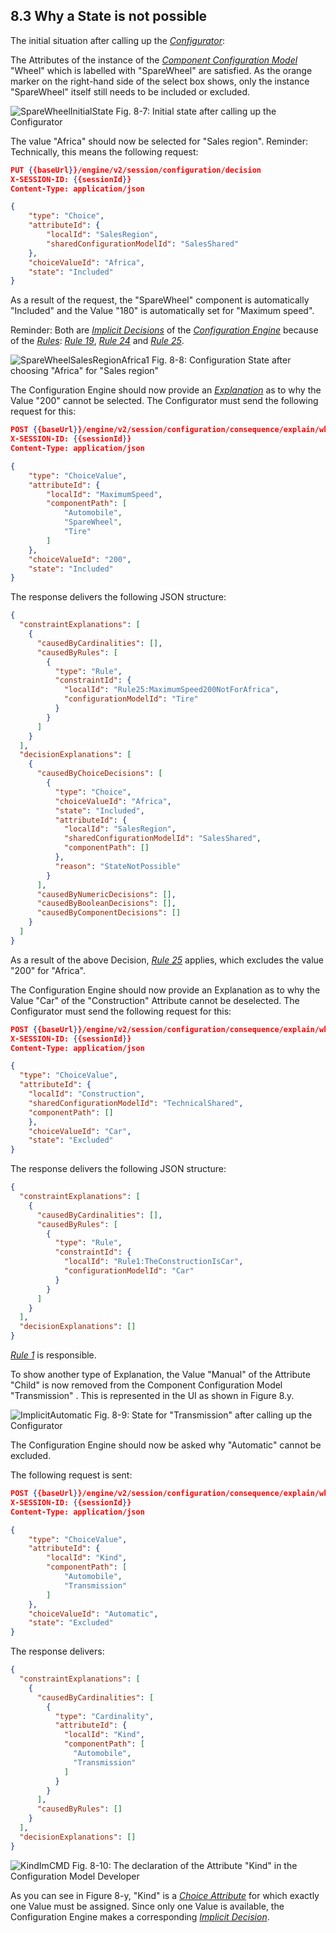 ## 8.3 Why a State is not possible

The initial situation after calling up the [*Configurator*](/glossary/#configurator):

The Attributes of the instance of the [*Component Configuration Model*](/glossary/#component-configuration-model) "Wheel"
which is labelled with "SpareWheel" are satisfied.
As the orange marker on the right-hand side of the select box shows, only the instance "SpareWheel"
itself still needs to be included or excluded.


![](SpareWheelInitialState.png "SpareWheelInitialState")
Fig. 8-7: Initial state after calling up the Configurator

The value "Africa" should now be selected for "Sales region".
Reminder: Technically, this means the following request:
```json
PUT {{baseUrl}}/engine/v2/session/configuration/decision
X-SESSION-ID: {{sessionId}}
Content-Type: application/json

{
    "type": "Choice",
    "attributeId": {
        "localId": "SalesRegion",
        "sharedConfigurationModelId": "SalesShared"
    },
    "choiceValueId": "Africa",
    "state": "Included"
}
```
As a result of the request, the "SpareWheel" component is automatically "Included" and the Value "180"
is automatically set for "Maximum speed".

Reminder: Both are [*Implicit Decisions*](/glossary/#implicit-decision) of the
[*Configuration Engine*](/glossary/#configuration-engine) because of the [*Rules*](/glossary/#rule):
[*Rule 19*](/exemplary-configuration-dialogues/with-comp/rules/#rule1), [*Rule 24*](/exemplary-configuration-dialogues/with-comp/rules/#rule1)
and [*Rule 25*](/exemplary-configuration-dialogues/with-comp/rules/#rule25).

![](SpareWheelSalesRegionAfrica1.png "SpareWheelSalesRegionAfrica1")
Fig. 8-8: Configuration State after choosing "Africa" for "Sales region"

The Configuration Engine should now provide an [*Explanation*](/glossary/#explanation) as to why the
Value "200" cannot be selected.
The Configurator must send the following request for this:
```json
POST {{baseUrl}}/engine/v2/session/configuration/consequence/explain/why-state-not-possible
X-SESSION-ID: {{sessionId}}
Content-Type: application/json

{
    "type": "ChoiceValue",
    "attributeId": {
        "localId": "MaximumSpeed",
        "componentPath": [
            "Automobile",
            "SpareWheel",
            "Tire"
        ]
    },
    "choiceValueId": "200",
    "state": "Included"
}
```
The response delivers the following JSON structure:

```json
{
  "constraintExplanations": [
    {
      "causedByCardinalities": [],
      "causedByRules": [
        {
          "type": "Rule",
          "constraintId": {
            "localId": "Rule25:MaximumSpeed200NotForAfrica",
            "configurationModelId": "Tire"
          }
        }
      ]
    }
  ],
  "decisionExplanations": [
    {
      "causedByChoiceDecisions": [
        {
          "type": "Choice",
          "choiceValueId": "Africa",
          "state": "Included",
          "attributeId": {
            "localId": "SalesRegion",
            "sharedConfigurationModelId": "SalesShared",
            "componentPath": []
          },
          "reason": "StateNotPossible"
        }
      ],
      "causedByNumericDecisions": [],
      "causedByBooleanDecisions": [],
      "causedByComponentDecisions": []
    }
  ]
}
```
As a result of the above Decision, [*Rule 25*](/exemplary-configuration-dialogues/with-comp/rules/#rule25)
applies, which excludes the value "200" for "Africa".


The Configuration Engine should now provide an Explanation as to why the
Value "Car" of the "Construction" Attribute cannot be deselected.
The Configurator must send the following request for this:
```json
POST {{baseUrl}}/engine/v2/session/configuration/consequence/explain/why-state-not-possible
X-SESSION-ID: {{sessionId}}
Content-Type: application/json

{
  "type": "ChoiceValue",
  "attributeId": {
    "localId": "Construction",
    "sharedConfigurationModelId": "TechnicalShared",
    "componentPath": []
    },
    "choiceValueId": "Car",
    "state": "Excluded"
}
```
The response delivers the following JSON structure:

```json
{
  "constraintExplanations": [
    {
      "causedByCardinalities": [],
      "causedByRules": [
        {
          "type": "Rule",
          "constraintId": {
            "localId": "Rule1:TheConstructionIsCar",
            "configurationModelId": "Car"
          }
        }
      ]
    }
  ],
  "decisionExplanations": []
}
```
[*Rule 1*](/exemplary-configuration-dialogues/with-comp/rules/#rule1) is responsible.


To show another type of Explanation, the Value "Manual" of the Attribute "Child"  is now removed
from the Component Configuration Model "Transmission" . This is represented in the UI as shown in Figure 8.y.

![](ImplicitAutomatic.png "ImplicitAutomatic")
Fig. 8-9: State for "Transmission" after calling up the Configurator

The Configuration Engine should now be asked why "Automatic" cannot be excluded.

The following request is sent:
```json
POST {{baseUrl}}/engine/v2/session/configuration/consequence/explain/why-state-not-possible
X-SESSION-ID: {{sessionId}}
Content-Type: application/json

{
    "type": "ChoiceValue",
    "attributeId": {
        "localId": "Kind",
        "componentPath": [
            "Automobile",
            "Transmission"
        ]
    },
    "choiceValueId": "Automatic",
    "state": "Excluded"
}
```

The response delivers:

```json
{
  "constraintExplanations": [
    {
      "causedByCardinalities": [
        {
          "type": "Cardinality",
          "attributeId": {
            "localId": "Kind",
            "componentPath": [
              "Automobile",
              "Transmission"
            ]
          }
        }
      ],
      "causedByRules": []
    }
  ],
  "decisionExplanations": []
}
```

![](KindImCMD.png "KindImCMD")
Fig. 8-10: The declaration of the Attribute "Kind" in the Configuration Model Developer

As you can see in Figure 8-y, "Kind" is a [*Choice Attribute*](/glossary/#choive-attribute) for which
exactly one Value must be assigned. Since only one Value is available, the Configuration Engine makes a
corresponding [*Implicit Decision*](/glossary/#implicit-decision).









